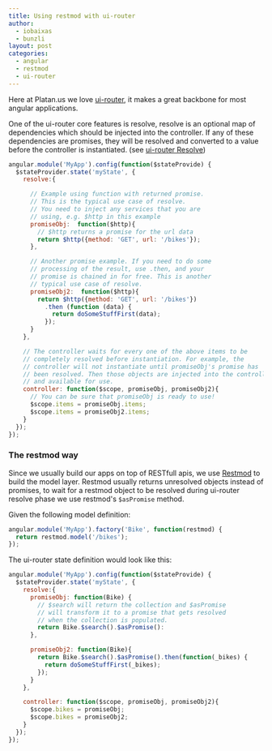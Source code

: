 ```yaml
---
title: Using restmod with ui-router
author: 
  - iobaixas
  - bunzli
layout: post
categories:
  - angular
  - restmod
  - ui-router
---
```



Here at Platan.us we love [ui-router][1], it makes a great backbone for most angular applications.

One of the ui-router core features is resolve, resolve is an optional map of dependencies which should be injected into the controller. If any of these dependencies are promises, they will be resolved and converted to a value before the controller is instantiated. (see [ui-router Resolve][2])

```javascript
angular.module('MyApp').config(function($stateProvide) {
  $stateProvider.state('myState', {
    resolve:{

      // Example using function with returned promise.
      // This is the typical use case of resolve.
      // You need to inject any services that you are
      // using, e.g. $http in this example
      promiseObj:  function($http){
        // $http returns a promise for the url data
        return $http({method: 'GET', url: '/bikes'});
      },

      // Another promise example. If you need to do some
      // processing of the result, use .then, and your
      // promise is chained in for free. This is another
      // typical use case of resolve.
      promiseObj2:  function($http){
        return $http({method: 'GET', url: '/bikes'})
          .then (function (data) {
            return doSomeStuffFirst(data);
          });
      }
    },

    // The controller waits for every one of the above items to be
    // completely resolved before instantiation. For example, the
    // controller will not instantiate until promiseObj's promise has
    // been resolved. Then those objects are injected into the controller
    // and available for use.
    controller: function($scope, promiseObj, promiseObj2){
      // You can be sure that promiseObj is ready to use!
      $scope.items = promiseObj.items;
      $scope.items = promiseObj2.items;
    }
  });
});
```

### The restmod way

Since we usually build our apps on top of RESTfull apis, we use [Restmod][3] to build the model layer. Restmod usually returns unresolved objects instead of promises, to wait for a restmod object to be resolved during ui-router resolve phase we use restmod's `$asPromise` method.

Given the following model definition:

```javascript
angular.module('MyApp').factory('Bike', function(restmod) {
  return restmod.model('/bikes');
});
```

The ui-router state definition would look like this:

```javascript
angular.module('MyApp').config(function($stateProvide) {
  $stateProvider.state('myState', {
    resolve:{
      promiseObj: function(Bike) {
        // $search will return the collection and $asPromise
        // will transform it to a promise that gets resolved
        // when the collection is populated.
        return Bike.$search().$asPromise():
      },

      promiseObj2: function(Bike){
        return Bike.$search().$asPromise().then(function(_bikes) {
          return doSomeStuffFirst(_bikes);
        });
      }
    },

    controller: function($scope, promiseObj, promiseObj2){
      $scope.bikes = promiseObj;
      $scope.bikes = promiseObj2;
    }
  });
});
```

[1]: https://github.com/angular-ui/ui-router
[2]: https://github.com/angular-ui/ui-router/wiki#resolve
[3]: https://github.com/platanus/angular-restmod
